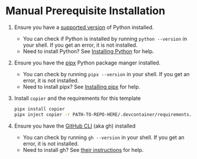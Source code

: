 # Manual Prerequisite Installation

1. Ensure you have a [supported version][eol-python] of Python installed.
   - You can check if Python is installed by running `python --version` in your shell. If you get an error, it is not installed.
   - Need to install Python? See [Installing Python](docs/installing_python.md) for help.
1. Ensure you have the [pipx][pipx] Python package manger installed.
   - You can check by running `pipx --version` in your shell. If you get an error, it is not installed.
   - Need to install pipx? See [Installing pipx](docs/installing_pipx.md) for help.
1. Install `copier` and the requirements for this template

   ```bash
   pipx install copier
   pipx inject copier -r PATH-TO-REPO-HERE/.devcontainer/requirements.txt
   ```

1. Ensure you have the [GitHub CLI][github-cli] (aka gh) installed
   - You can check by running `gh --version` in your shell. If you get an error, it is not installed.
   - Need to install gh? See [their instructions][github-cli-instructions] for help.

[eol-python]: https://endoflife.date/python
[github-cli]: https://cli.github.com/
[github-cli-instructions]: https://github.com/cli/cli#installation
[pipx]: https://github.com/pypa/pipx